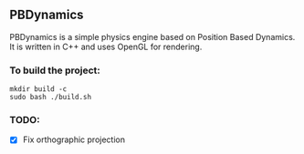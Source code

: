 ## PBDynamics

PBDynamics is a simple physics engine based on Position Based Dynamics. It is written in C++ and uses OpenGL for rendering.

### To build the project:
```
mkdir build -c
sudo bash ./build.sh
``` 

### TODO:
- [x] Fix orthographic projection